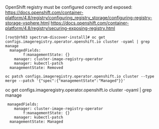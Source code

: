 OpenShift registry must be configured correctly and exposed:
https://docs.openshift.com/container-platform/4.8/registry/configuring_registry_storage/configuring-registry-storage-vsphere.html
https://docs.openshift.com/container-platform/4.8/registry/securing-exposing-registry.html



```
[root@rh83 spectrum-discover-install]# oc get configs.imageregistry.operator.openshift.io cluster -oyaml | grep manage
  managedFields:
        f:managementState: {}
    manager: cluster-image-registry-operator
    manager: kubectl-patch
  managementState: Removed
```

```
oc patch configs.imageregistry.operator.openshift.io cluster --type merge --patch '{"spec":{"managementState":"Managed"}}'
```
oc get configs.imageregistry.operator.openshift.io cluster -oyaml | grep manage
```
 managedFields:
    manager: cluster-image-registry-operator
        f:managementState: {}
    manager: kubectl-patch
  managementState: Managed
```
